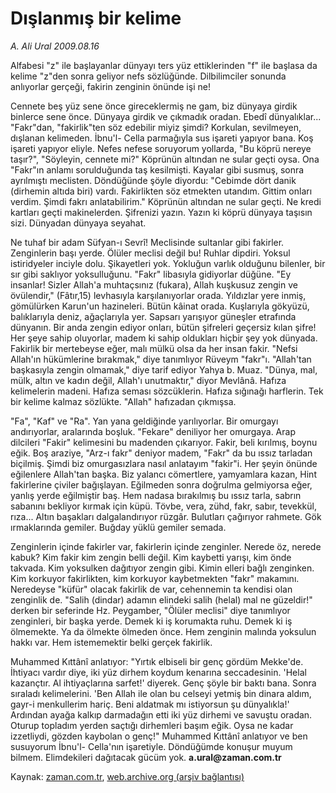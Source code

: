 # Dışlanmış bir kelime

*A. Ali Ural 2009.08.16*

<tr><td class="metin" colspan="2" style="padding-top: 20px; padding-left: 5px; padding-right: 10px;">Alfabesi "z" ile başlayanlar dünyayı ters yüz ettiklerinden "f" ile başlasa da kelime "z"den sonra geliyor nefs sözlüğünde. Dilbilimciler sonunda anlıyorlar gerçeği, fakirin zenginin önünde işi ne!</td></tr><tr><td class="metin" colspan="2" style="padding-top: 20px; padding-left: 5px; padding-right: 10px;"><p>Cennete beş yüz sene önce gireceklermiş ne gam, biz dünyaya girdik binlerce sene önce. Dünyaya girdik ve çıkmadık oradan. Ebedî dünyalıklar... "Fakr"dan, "fakirlik"ten söz edebilir miyiz şimdi? Korkulan, sevilmeyen, dışlanan kelimeden. İbnu'l- Cella parmağıyla sus işareti yapıyor bana. Koş işareti yapıyor eliyle. Nefes nefese soruyorum yollarda, "Bu köprü nereye taşır?", "Söyleyin, cennete mi?" Köprünün altından ne sular geçti oysa. Ona "Fakr"ın anlamı sorulduğunda taş kesilmişti. Kayalar gibi susmuş, sonra ayrılmıştı meclisten. Döndüğünde şöyle diyordu: "Cebimde dört danik (dirhemin altıda biri) vardı. Fakirlikten söz etmekten utandım. Gittim onları verdim. Şimdi fakrı anlatabilirim." Köprünün altından ne sular geçti. Ne kredi kartları geçti makinelerden. Şifrenizi yazın. Yazın ki köprü dünyaya taşısın sizi. Dünyadan dünyaya seyahat.
<p>Ne tuhaf bir adam Süfyan-ı Sevrî! Meclisinde sultanlar gibi fakirler. Zenginlerin başı yerde. Ölüler meclisi değil bu! Ruhlar dipdiri. Yoksul istiridyeler inciyle dolu. Şikayetleri yok. Yokluğun varlık olduğunu bilenler, bir sır gibi saklıyor yoksulluğunu. "Fakr" libasıyla gidiyorlar düğüne. "Ey insanlar! Sizler Allah'a muhtaçsınız (fukara), Allah kuşkusuz zengin ve övülendir," (Fâtır,15) levhasıyla karşılanıyorlar orada. Yıldızlar yere inmiş, gömülürken Karun'un hazineleri. Bütün kâinat orada. Kuşlarıyla gökyüzü, balıklarıyla deniz, ağaçlarıyla yer. Sapsarı yarışıyor güneşler etrafında dünyanın. Bir anda zengin ediyor onları, bütün şifreleri geçersiz kılan şifre! Her şeye sahip oluyorlar, madem ki sahip oldukları hiçbir şey yok dünyada. Fakirlik bir mertebeyse eğer, malı mülkü olsa da her insan fakir. "Nefsi Allah'ın hükümlerine bırakmak," diye tanımlıyor Rüveym "fakr"ı. "Allah'tan başkasıyla zengin olmamak," diye tarif ediyor Yahya b. Muaz. "Dünya, mal, mülk, altın ve kadın değil, Allah'ı unutmaktır," diyor Mevlânâ. Hafıza kelimelerin madeni. Hafıza seması sözcüklerin. Hafıza sığınağı harflerin. Tek bir kelime kalmaz sözlükte. "Allah" hafızadan çıkmışsa.
<p>"Fa", "Kaf" ve "Ra". Yan yana geldiğinde yarılıyorlar. Bir omurgayı andırıyorlar, aralarında boşluk. "Fekare" deniliyor her omurgaya. Arap dilcileri "Fakir" kelimesini bu madenden çıkarıyor. Fakir, beli kırılmış, boynu eğik. Boş araziye, "Arz-ı fakr" deniyor madem, "Fakr" da bu ıssız tarladan biçilmiş. Şimdi biz omurgasızlara nasıl anlatayım "fakir"i. Her şeyin önünde eğilenlere Allah'tan başka. Biz yalancı cömertlere, yamyamlara kazan, Hint fakirlerine çiviler bağışlayan. Eğilmeden sonra doğrulma gelmiyorsa eğer, yanlış yerde eğilmiştir baş. Hem nadasa bırakılmış bu ıssız tarla, sabrın sabanını bekliyor kırmak için küpü. Tövbe, vera, zühd, fakr, sabır, tevekkül, rıza... Altın başakları dalgalandırıyor rüzgâr. Bulutları çağırıyor rahmete. Gök ırmaklarında gemiler. Buğday yüklü gemiler semada.
<p>Zenginlerin içinde fakirler var, fakirlerin içinde zenginler. Nerede öz, nerede kabuk? Kim fakir kim zengin belli değil. Kim kaybetti yarışı, kim önde takvada. Kim yoksulken dağıtıyor zengin gibi. Kimin elleri bağlı zenginken. Kim korkuyor fakirlikten, kim korkuyor kaybetmekten "fakr" makamını. Neredeyse "küfür" olacak fakirlik de var, cehennemin ta kendisi olan zenginlik de. "Salih (dindar) adamın elindeki salih (helal) mal ne güzeldir!" derken bir seferinde Hz. Peygamber, "Ölüler meclisi" diye tanımlıyor zenginleri, bir başka yerde. Demek ki iş korumakta ruhu. Demek ki iş ölmemekte. Ya da ölmekte ölmeden önce. Hem zenginin malında yoksulun hakkı var. Hem istememektir belki gerçek fakirlik. 
<p>Muhammed Kıttânî anlatıyor: "Yırtık elbiseli bir genç gördüm Mekke'de. İhtiyacı vardır diye, iki yüz dirhem koydum kenarına seccadesinin. 'Helal kazançtır. Al ihtiyaçlarına sarfet!' diyerek. Genç şöyle bir baktı bana. Sonra sıraladı kelimelerini. 'Ben Allah ile olan bu celseyi yetmiş bin dinara aldım, gayr-i menkullerim hariç. Beni aldatmak mı istiyorsun şu dünyalıkla!' Ardından ayağa kalkıp darmadağın etti iki yüz dirhemi ve savuştu oradan. Oturup topladım yerden saçtığı dirhemleri başım eğik. Oysa ne kadar izzetliydi, gözden kaybolan o genç!" Muhammed Kıttânî anlatıyor ve ben susuyorum İbnu'l- Cella'nın işaretiyle. Döndüğümde konuşur muyum bilmem. Elimdekileri dağıtacak gücüm yok. <b>a.ural@zaman.com.tr</b><br/></p></p></p></p></p></td></tr>

Kaynak: [zaman.com.tr](http://zaman.com.tr/yazar.do?yazino=880901), [web.archive.org (arşiv bağlantısı)](http://web.archive.org/web/20090820070332/http://zaman.com.tr:80/yazar.do?yazino=880901)

